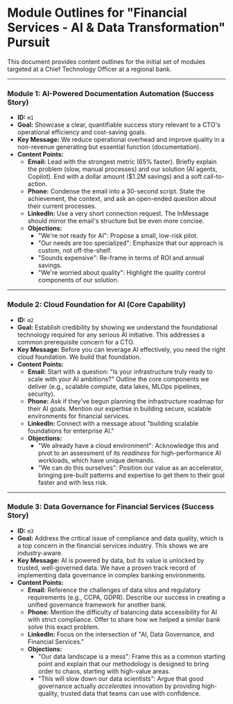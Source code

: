 # Module Outlines for "Financial Services - AI & Data Transformation" Pursuit

This document provides content outlines for the initial set of modules targeted at a Chief Technology Officer at a regional bank.

---

### Module 1: AI-Powered Documentation Automation (Success Story)

*   **ID:** `m1`
*   **Goal:** Showcase a clear, quantifiable success story relevant to a CTO's operational efficiency and cost-saving goals.
*   **Key Message:** We reduce operational overhead and improve quality in a non-revenue generating but essential function (documentation).
*   **Content Points:**
    *   **Email:** Lead with the strongest metric (65% faster). Briefly explain the problem (slow, manual processes) and our solution (AI agents, Copilot). End with a dollar amount ($1.2M savings) and a soft call-to-action.
    *   **Phone:** Condense the email into a 30-second script. State the achievement, the context, and ask an open-ended question about their current processes.
    *   **LinkedIn:** Use a very short connection request. The InMessage should mirror the email's structure but be even more concise.
    *   **Objections:**
        *   "We're not ready for AI": Propose a small, low-risk pilot.
        *   "Our needs are too specialized": Emphasize that our approach is custom, not off-the-shelf.
        *   "Sounds expensive": Re-frame in terms of ROI and annual savings.
        *   "We're worried about quality": Highlight the quality control components of our solution.

---

### Module 2: Cloud Foundation for AI (Core Capability)

*   **ID:** `m2`
*   **Goal:** Establish credibility by showing we understand the foundational technology required for any serious AI initiative. This addresses a common prerequisite concern for a CTO.
*   **Key Message:** Before you can leverage AI effectively, you need the right cloud foundation. We build that foundation.
*   **Content Points:**
    *   **Email:** Start with a question: "Is your infrastructure truly ready to scale with your AI ambitions?" Outline the core components we deliver (e.g., scalable compute, data lakes, MLOps pipelines, security).
    *   **Phone:** Ask if they've begun planning the infrastructure roadmap for their AI goals. Mention our expertise in building secure, scalable environments for financial services.
    *   **LinkedIn:** Connect with a message about "building scalable foundations for enterprise AI."
    *   **Objections:**
        *   "We already have a cloud environment": Acknowledge this and pivot to an assessment of its *readiness* for high-performance AI workloads, which have unique demands.
        *   "We can do this ourselves": Position our value as an accelerator, bringing pre-built patterns and expertise to get them to their goal faster and with less risk.

---

### Module 3: Data Governance for Financial Services (Success Story)

*   **ID:** `m3`
*   **Goal:** Address the critical issue of compliance and data quality, which is a top concern in the financial services industry. This shows we are industry-aware.
*   **Key Message:** AI is powered by data, but its value is unlocked by trusted, well-governed data. We have a proven track record of implementing data governance in complex banking environments.
*   **Content Points:**
    *   **Email:** Reference the challenges of data silos and regulatory requirements (e.g., CCPA, GDPR). Describe our success in creating a unified governance framework for another bank.
    *   **Phone:** Mention the difficulty of balancing data accessibility for AI with strict compliance. Offer to share how we helped a similar bank solve this exact problem.
    *   **LinkedIn:** Focus on the intersection of "AI, Data Governance, and Financial Services."
    *   **Objections:**
        *   "Our data landscape is a mess": Frame this as a common starting point and explain that our methodology is designed to bring order to chaos, starting with high-value areas.
        *   "This will slow down our data scientists": Argue that good governance actually *accelerates* innovation by providing high-quality, trusted data that teams can use with confidence. 